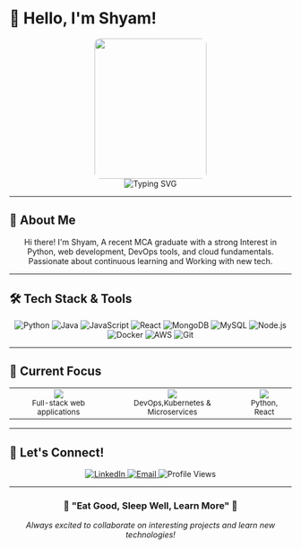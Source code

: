 # 👋 Hello, I'm Shyam!

<div align="center">
  <img src="https://media.giphy.com/media/M9gbBd9nbDrOTu1Mqx/giphy.gif" controls="hidden" width= "200px" height="250px" style="object-fit: cover; object-position: center; border-radius: 10px;" />
</div>

<div align="center">
  <img src="https://readme-typing-svg.herokuapp.com?font=Fira+Code&size=24&duration=3000&pause=1000&color=36BCF7&background=00000000&center=true&vCenter=true&width=600&lines=Python+Developer;Web+Developer+%7C+DevOps+Enthusiast;Cloud+Explorer+%7C+Continuous+Learner" alt="Typing SVG" />
</div>

---

## 🚀 About Me

<p align="center">Hi there! I'm Shyam, A recent MCA graduate with a strong Interest in Python, web development, DevOps tools, and cloud fundamentals. Passionate about continuous learning and Working with new tech.</p>

---

## 🛠️ Tech Stack & Tools

<div align="center">
  <img src="https://img.shields.io/badge/Python-3776AB?style=for-the-badge&logo=python&logoColor=white" alt="Python"/>
  <img src="https://img.shields.io/badge/Java-ED8B00?style=for-the-badge&logo=openjdk&logoColor=white" alt="Java"/>
  <img src="https://img.shields.io/badge/JavaScript-F7DF1E?style=for-the-badge&logo=javascript&logoColor=black" alt="JavaScript"/>
  <img src="https://img.shields.io/badge/React-61DAFB?style=for-the-badge&logo=react&logoColor=black" alt="React"/>
  <img src="https://img.shields.io/badge/MongoDB-47A248?style=for-the-badge&logo=mongodb&logoColor=white" alt="MongoDB"/>
  <img src="https://img.shields.io/badge/MySQL-4479A1?style=for-the-badge&logo=mysql&logoColor=white" alt="MySQL"/>
  <img src="https://img.shields.io/badge/Node.js-339933?style=for-the-badge&logo=node.js&logoColor=white" alt="Node.js"/>
  <img src="https://img.shields.io/badge/Docker-2496ED?style=for-the-badge&logo=docker&logoColor=white" alt="Docker"/>
  <img src="https://img.shields.io/badge/AWS-232F3E?style=for-the-badge&logo=amazon-aws&logoColor=white" alt="AWS"/>
  <img src="https://img.shields.io/badge/Git-F05032?style=for-the-badge&logo=git&logoColor=white" alt="Git"/>
</div>

---

## 🎯 Current Focus

<div align="center">
  <table>
    <tr>
      <td align="center">
        <img src="https://img.shields.io/badge/🔭-Currently%20Working%20On-blue?style=for-the-badge"/>
        <br/>
        <sub>Full-stack web applications</sub>
      </td>
      <td align="center">
        <img src="https://img.shields.io/badge/🌱-Currently%20Learning-green?style=for-the-badge"/>
        <br/>
        <sub>DevOps,Kubernetes & Microservices</sub>
      </td>
      <td align="center">
        <img src="https://img.shields.io/badge/💬-Ask%20Me%20About-orange?style=for-the-badge"/>
        <br/>
        <sub>Python, React</sub>
      </td>
    </tr>
  </table>
</div>

---

## 🤝 Let's Connect!

<div align="center">
  <a href="https://www.linkedin.com/in/shyam-m-aa9026240">
    <img src="https://img.shields.io/badge/LinkedIn-0077B5?style=for-the-badge&logo=linkedin&logoColor=white" alt="LinkedIn"/>
  </a>
  <a href="mailto:iamshyamssj@gmail.com">
    <img src="https://img.shields.io/badge/Email-D14836?style=for-the-badge&logo=gmail&logoColor=white" alt="Email"/>
  </a>
  <img src="https://komarev.com/ghpvc/?username=yourusername&color=blueviolet&style=for-the-badge" alt="Profile Views"/>
</div>

---
<div align="center">
  <h3>💫 "Eat Good, Sleep Well, Learn More" 💫</h3>
  <p><em>Always excited to collaborate on interesting projects and learn new technologies!</em></p>
</div>
